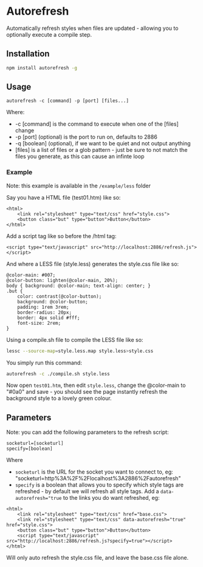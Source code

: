 # Autorefresh

Automatically refresh styles when files are updated - allowing you to optionally execute a compile step.

## Installation

```bash
npm install autorefresh -g
```

## Usage

```
autorefresh -c [command] -p [port] [files...]
```

Where:

* -c [command] is the command to execute when one of the [files] change
* -p [port] (optional) is the port to run on, defaults to 2886
* -q [boolean] (optional), if we want to be quiet and not output anything
* [files] is a list of files or a glob pattern - just be sure to not match the files you generate, as this can cause an infinte loop

### Example

Note: this example is available in the `/example/less` folder

Say you have a HTML file (test01.htm) like so:

```markup
<html>
	<link rel="stylesheet" type="text/css" href="style.css">
	<button class="but" type="button">Button</button>
</html>
```

Add a script tag like so before the /html tag:

```markup
<script type="text/javascript" src="http://localhost:2886/refresh.js"></script>
```

And where a LESS file (style.less) generates the style.css file like so:

```less
@color-main: #007;
@color-button: lighten(@color-main, 20%);
body { background: @color-main; text-align: center; }
.but {
	color: contrast(@color-button);
	background: @color-button;
	padding: 1rem 3rem;
	border-radius: 20px;
	border: 4px solid #fff;
	font-size: 2rem;
}
```

Using a compile.sh file to compile the LESS file like so:

```bash
lessc --source-map=style.less.map style.less>style.css
```

You simply run this command:

```bash
autorefresh -c ./compile.sh style.less
```

Now open `test01.htm`, then edit `style.less`, change the @color-main to "#0a0" and save - you should see the page instantly refresh the background style to a lovely green colour.

## Parameters

Note: you can add the following parameters to the refresh script:

```
socketurl=[socketurl]
specify=[boolean]
```

Where

* `socketurl` is the URL for the socket you want to connect to, eg: "socketurl=http%3A%2F%2Flocalhost%3A2886%2Fautorefresh"
* `specify` is a boolean that allows you to specify which style tags are refreshed - by default we will refresh all style tags. Add a `data-autorefresh="true` to the links you do want refreshed, eg:

```markup
<html>
	<link rel="stylesheet" type="text/css" href="base.css">
	<link rel="stylesheet" type="text/css" data-autorefresh="true" href="style.css">
	<button class="but" type="button">Button</button>
	<script type="text/javascript" src="http://localhost:2886/refresh.js?specify=true"></script>
</html>
```

Will only auto refresh the style.css file, and leave the base.css file alone.

